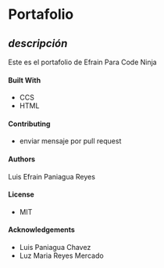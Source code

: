 # **Portafolio**


## *descripción*

Este es el portafolio de Efrain Para Code Ninja

#### Built With
- CCS
- HTML

#### Contributing
- enviar mensaje por pull request



#### Authors
Luis Efrain Paniagua Reyes


#### License

- MIT

#### Acknowledgements
- Luis Paniagua Chavez
- Luz Maria Reyes Mercado
